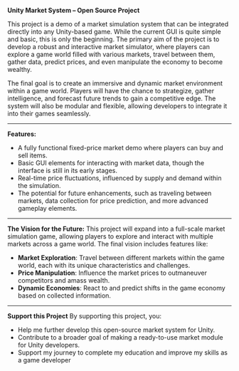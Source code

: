 **Unity Market System – Open Source Project**

This project is a demo of a market simulation system that can be integrated directly into any Unity-based game. While the current GUI is quite simple and basic, this is only the beginning. The primary aim of the project is to develop a robust and interactive market simulator, where players can explore a game world filled with various markets, travel between them, gather data, predict prices, and even manipulate the economy to become wealthy.

The final goal is to create an immersive and dynamic market environment within a game world. Players will have the chance to strategize, gather intelligence, and forecast future trends to gain a competitive edge. The system will also be modular and flexible, allowing developers to integrate it into their games seamlessly.

---

**Features:**
- A fully functional fixed-price market demo where players can buy and sell items.
- Basic GUI elements for interacting with market data, though the interface is still in its early stages.
- Real-time price fluctuations, influenced by supply and demand within the simulation.
- The potential for future enhancements, such as traveling between markets, data collection for price prediction, and more advanced gameplay elements.

---

**The Vision for the Future:**
This project will expand into a full-scale market simulation game, allowing players to explore and interact with multiple markets across a game world. The final vision includes features like:
- **Market Exploration**: Travel between different markets within the game world, each with its unique characteristics and challenges.
- **Price Manipulation**: Influence the market prices to outmaneuver competitors and amass wealth.
- **Dynamic Economies**: React to and predict shifts in the game economy based on collected information.

---

**Support this Project**
By supporting this project, you:
- Help me further develop this open-source market system for Unity.
- Contribute to a broader goal of making a ready-to-use market module for Unity developers.
- Support my journey to complete my education and improve my skills as a game developer
